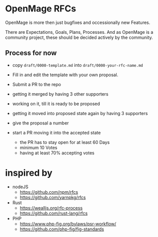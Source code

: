 # OpenMage RFCs

OpenMage is more then just bugfixes and occessionally new Features.

There are Expectations, Goals, Plans, Processes.
And as OpenMage is a community project, these should be decided actively by the community.



## Process for now


* copy `draft/0000-template.md` into `draft/0000-your-rfc-name.md`
* Fill in and edit the template with your own proposal.
* Submit a PR to the repo

* getting it merged by having 3 other supporters 
* working on it, till it is ready to be proposed
* getting it moved into proposed state again by having 3 supporters

* give the proposal a number
* start a PR moving it into the accepted state
  * the PR has to stay open for at least 60 Days
  * minimum 10 Votes
  * having at least 70% accepting votes



# inspired by

* nodeJS
  * https://github.com/npm/rfcs
  * https://github.com/yarnpkg/rfcs
* Rust
  * https://wealljs.org/rfc-process
  * https://github.com/rust-lang/rfcs
* PHP
  * https://www.php-fig.org/bylaws/psr-workflow/
  * https://github.com/php-fig/fig-standards




